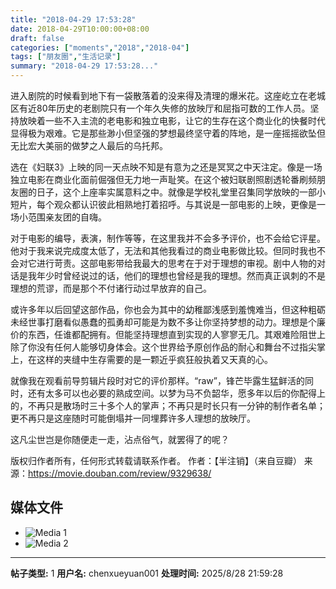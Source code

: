 ```yaml
---
title: "2018-04-29 17:53:28"
date: 2018-04-29T10:00:00+08:00
draft: false
categories: ["moments","2018","2018-04"]
tags: ["朋友圈","生活记录"]
summary: "2018-04-29 17:53:28..."
---
```


进入剧院的时候看到地下有一袋散落着的没来得及清理的爆米花。这座屹立在老城区有近80年历史的老剧院只有一个年久失修的放映厅和屈指可数的工作人员。坚持放映着一些不入主流的老电影和独立电影，让它的生存在这个商业化的快餐时代显得极为艰难。它是那些渺小但坚强的梦想最终坚守着的阵地，是一座摇摇欲坠但无比宏大美丽的做梦之人最后的乌托邦。

选在《妇联3》上映的同一天点映不知是有意为之还是冥冥之中天注定。像是一场独立电影在商业化面前倔强但无力地一声耻笑。在这个被妇联剧照剧透轮番刷频朋友圈的日子，这个上座率实属意料之中。就像是学校礼堂里召集同学放映的一部小短片，每个观众都认识彼此相熟地打着招呼。与其说是一部电影的上映，更像是一场小范围亲友团的自嗨。

对于电影的编导，表演，制作等等，在这里我并不会多予评价，也不会给它评星。他对于我来说完成度太低了，无法和其他我看过的商业电影做比较。但同时我也不会对它进行苛责。这部电影带给我最大的思考在于对于理想的审视。剧中人物的对话是我年少时曾经说过的话，他们的理想也曾经是我的理想。然而真正讽刺的不是理想的荒谬，而是那个不付诸行动过早放弃的自己。

或许多年以后回望这部作品，你也会为其中的幼稚鄙浅感到羞愧难当，但这种粗砺未经世事打磨看似愚蠢的孤勇却可能是为数不多让你坚持梦想的动力。理想是个廉价的东西，任谁都配拥有。但能坚持理想直到实现的人寥寥无几。其艰难险阻世上除了你没有任何人能够切身体会。这个世界给予原创作品的耐心和舞台不过指尖掌上，在这样的夹缝中生存需要的是一颗近乎疯狂般执着又天真的心。

就像我在观看前导剪辑片段时对它的评价那样。“raw”，锋芒毕露生猛鲜活的同时，还有太多可以也必要的熟成空间。以梦为马不负韶华，愿多年以后的你配得上的，不再只是散场时三十多个人的掌声；不再只是时长只有一分钟的制作者名单；更不再只是这座随时可能倒塌并一同埋葬许多人理想的放映厅。

这凡尘世岂是你随便走一走，沾点俗气，就罢得了的呢？

版权归作者所有，任何形式转载请联系作者。
作者：【半注销】（来自豆瓣）
来源：https://movie.douban.com/review/9329638/

## 媒体文件

- ![Media 1](/Moments/photos/2018-04-29/201804291753280.jpg)
- ![Media 2](/Moments/photos/2018-04-29/201804291753281.jpg)

---

**帖子类型:** 1
**用户名:** chenxueyuan001
**处理时间:** 2025/8/28 21:59:28